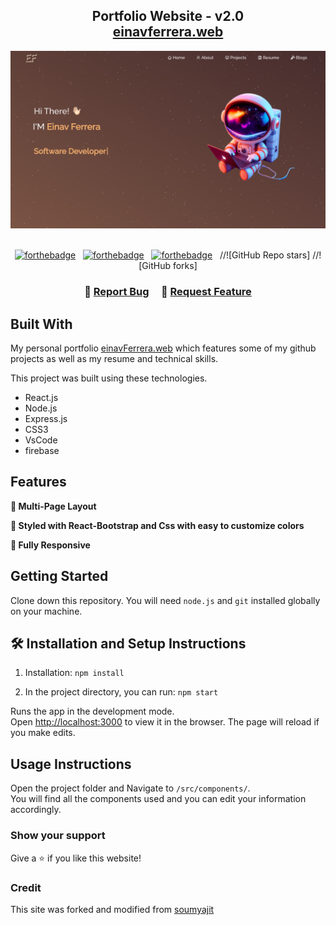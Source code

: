 <h2 align="center">
  Portfolio Website - v2.0<br/>
  <a href="https://einavferrera-portfolio.web.app/" target="_blank">einavferrera.web</a>
</h2>
<div align="center">
  <img alt="Demo" src="./Images/readme-img.png" />
</div>

<br/>

<center>

[![forthebadge](https://forthebadge.com/images/badges/built-with-love.svg)](https://forthebadge.com) &nbsp;
[![forthebadge](https://forthebadge.com/images/badges/made-with-javascript.svg)](https://forthebadge.com) &nbsp;
[![forthebadge](https://forthebadge.com/images/badges/open-source.svg)](https://forthebadge.com) &nbsp;
//![GitHub Repo stars]
//![GitHub forks]

</center>

<h3 align="center">
    🔹
    <a href="https://github.com/EinavFerrera/Portfolio-site/issues">Report Bug</a> &nbsp; &nbsp;
    🔹
    <a href="https://github.com/EinavFerrera/Portfolio-site/issues">Request Feature</a>
</h3>

## Built With

My personal portfolio <a href="https://einavferrera-portfolio.web.app/" target="_blank">einavFerrera.web</a> which features some of my github projects as well as my resume and technical skills.<br/>

This project was built using these technologies.

- React.js
- Node.js
- Express.js
- CSS3
- VsCode
- firebase

## Features

**📖 Multi-Page Layout**

**🎨 Styled with React-Bootstrap and Css with easy to customize colors**

**📱 Fully Responsive**

## Getting Started

Clone down this repository. You will need `node.js` and `git` installed globally on your machine.

## 🛠 Installation and Setup Instructions

1. Installation: `npm install`

2. In the project directory, you can run: `npm start`

Runs the app in the development mode.\
Open [http://localhost:3000](http://localhost:3000) to view it in the browser.
The page will reload if you make edits.

## Usage Instructions

Open the project folder and Navigate to `/src/components/`. <br/>
You will find all the components used and you can edit your information accordingly.

### Show your support

Give a ⭐ if you like this website!


### Credit

This site was forked and modified from <a href="https://github.com/soumyajit4419/Portfolio" target="_blank">soumyajit</a>

